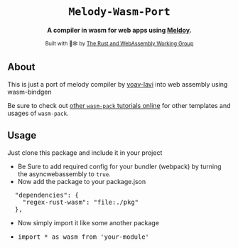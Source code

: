 <div align="center">

  <h1><code>Melody-Wasm-Port</code></h1>

  <strong>A compiler in wasm for web apps using <a href="https://github.com/yoav-lavi/melody">Meldoy</a>.</strong>

  <sub>Built with 🦀🕸 by <a href="https://rustwasm.github.io/">The Rust and WebAssembly Working Group</a></sub>
</div>

## About

This is just a port of melody compiler by <a href="https://github.com/yoav-lavi">yoav-lavi</a>
into web assembly using wasm-bindgen

Be sure to check out [other `wasm-pack` tutorials online][tutorials] for other
templates and usages of `wasm-pack`.

[tutorials]: https://rustwasm.github.io/docs/wasm-pack/tutorials/index.html
[template-docs]: https://rustwasm.github.io/docs/wasm-pack/tutorials/npm-browser-packages/index.html


## Usage

Just clone this package and include it in your project

* Be Sure to add required config for your bundler (webpack) by turning the asyncwebassembly to `true`.
* Now add the package to your package.json
<pre>
  "dependencies": {
    "regex-rust-wasm": "file:./pkg"
  },
</pre>
* Now simply import it like some another package
* <pre>import * as wasm from 'your-module'</pre>